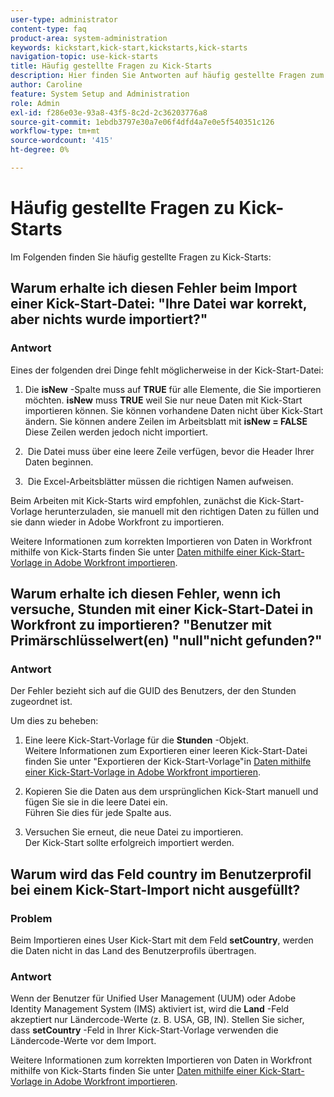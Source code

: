 ```yaml
---
user-type: administrator
content-type: faq
product-area: system-administration
keywords: kickstart,kick-start,kickstarts,kick-starts
navigation-topic: use-kick-starts
title: Häufig gestellte Fragen zu Kick-Starts
description: Hier finden Sie Antworten auf häufig gestellte Fragen zum Importieren und Exportieren von Workfront-Daten mithilfe von Kick-Starts.
author: Caroline
feature: System Setup and Administration
role: Admin
exl-id: f286e03e-93a8-43f5-8c2d-2c36203776a8
source-git-commit: 1ebdb3797e30a7e06f4dfd4a7e0e5f540351c126
workflow-type: tm+mt
source-wordcount: '415'
ht-degree: 0%

---
```


# Häufig gestellte Fragen zu Kick-Starts

Im Folgenden finden Sie häufig gestellte Fragen zu Kick-Starts:

## Warum erhalte ich diesen Fehler beim Import einer Kick-Start-Datei: &quot;Ihre Datei war korrekt, aber nichts wurde importiert?&quot;

### Antwort

Eines der folgenden drei Dinge fehlt möglicherweise in der Kick-Start-Datei:

1. Die **isNew** -Spalte muss auf **TRUE** für alle Elemente, die Sie importieren möchten. **isNew** muss **TRUE** weil Sie nur neue Daten mit Kick-Start importieren können. Sie können vorhandene Daten nicht über Kick-Start ändern. Sie können andere Zeilen im Arbeitsblatt mit **isNew = FALSE** Diese Zeilen werden jedoch nicht importiert.

1. &#x200B; Die Datei muss über eine leere Zeile verfügen, bevor die Header Ihrer Daten beginnen.
1. &#x200B; Die Excel-Arbeitsblätter müssen die richtigen Namen aufweisen.

Beim Arbeiten mit Kick-Starts wird empfohlen, zunächst die Kick-Start-Vorlage herunterzuladen, sie manuell mit den richtigen Daten zu füllen und sie dann wieder in Adobe Workfront zu importieren.

Weitere Informationen zum korrekten Importieren von Daten in Workfront mithilfe von Kick-Starts finden Sie unter [Daten mithilfe einer Kick-Start-Vorlage in Adobe Workfront importieren](../../../administration-and-setup/manage-workfront/using-kick-starts/import-data-via-kickstarts.md).

## Warum erhalte ich diesen Fehler, wenn ich versuche, Stunden mit einer Kick-Start-Datei in Workfront zu importieren? &quot;Benutzer mit Primärschlüsselwert(en) &quot;null&quot;nicht gefunden?&quot;

### Antwort

Der Fehler bezieht sich auf die GUID des Benutzers, der den Stunden zugeordnet ist.

Um dies zu beheben:

1. Eine leere Kick-Start-Vorlage für die **Stunden** -Objekt.\
   Weitere Informationen zum Exportieren einer leeren Kick-Start-Datei finden Sie unter &quot;Exportieren der Kick-Start-Vorlage&quot;in  [Daten mithilfe einer Kick-Start-Vorlage in Adobe Workfront importieren](../../../administration-and-setup/manage-workfront/using-kick-starts/import-data-via-kickstarts.md).

1. Kopieren Sie die Daten aus dem ursprünglichen Kick-Start manuell und fügen Sie sie in die leere Datei ein.\
   Führen Sie dies für jede Spalte aus.
1. Versuchen Sie erneut, die neue Datei zu importieren.\
   Der Kick-Start sollte erfolgreich importiert werden.

## Warum wird das Feld country im Benutzerprofil bei einem Kick-Start-Import nicht ausgefüllt?

### Problem

Beim Importieren eines User Kick-Start mit dem Feld **setCountry**, werden die Daten nicht in das Land des Benutzerprofils übertragen.

### Antwort

Wenn der Benutzer für Unified User Management (UUM) oder Adobe Identity Management System (IMS) aktiviert ist, wird die **Land** -Feld akzeptiert nur Ländercode-Werte (z. B. USA, GB, IN). Stellen Sie sicher, dass **setCountry** -Feld in Ihrer Kick-Start-Vorlage verwenden die Ländercode-Werte vor dem Import.

Weitere Informationen zum korrekten Importieren von Daten in Workfront mithilfe von Kick-Starts finden Sie unter [Daten mithilfe einer Kick-Start-Vorlage in Adobe Workfront importieren](/help/quicksilver/administration-and-setup/manage-workfront/using-kick-starts/import-data-via-kickstarts.md).
